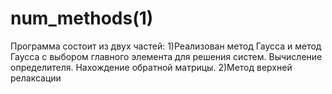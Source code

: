 # num_methods(1)
Программа состоит из двух частей:
1)Реализован метод Гаусса и метод Гаусса с выбором главного элемента для решения систем. Вычисление определителя. Нахождение обратной матрицы.
2)Метод верхней релаксации

